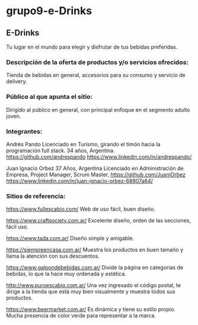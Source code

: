 # grupo9-e-Drinks

## E-Drinks
Tu lugar en el mundo para elegir y disfrutar de tus bebidas preferidas.

### Descripción de la oferta de productos y/o servicios ofrecidos:
Tienda de bebidas en general, accesorios para su consumo y servicio de delivery.

### Público al que apunta el sitio:
Dirigido al público en general, con principal enfoque en el segmento adulto joven.

### Integrantes:
Andrés Pando
Licenciado en Turismo, girando el timón hacia la programación full stack.
34 años, Argentina.
https://github.com/andrespando
https://www.linkedin.com/in/andrespando/

Juan Ignacio Orbez
37 Años, Argentina
Licenciado en Administración de Empresa, Project Manager, Scrum Master,
https://github.com/JuaniOrbez
https://www.linkedin.com/in/juan-ignacio-orbez-68807a64/

### Sitios de referencia:
https://www.fullescabio.com/
Web de uso fácil, buen diseño.

https://www.craftsociety.com.ar/
Excelente diseño, orden de las secciones, fácil uso.

https://www.tada.com.ar/
Diseño simple y amigable.

https://siempreencasa.com.ar/
Muestra los productos en buen tamaño y llama la atención con sus descuentos.

https://www.galpondebebidas.com.ar/
Divide la página en categorías de bebidas, lo que la hace muy ordenada y estética.

http://www.puroescabio.com.ar/
Una vez ingresado el código postal, te dirige a la tienda que está muy bien visualmente y muestra todos sus productos.

https://www.beermarket.com.ar/
Es dinámica y tiene su estilo propio. Mucha presencia de color verde para representar a la marca.
